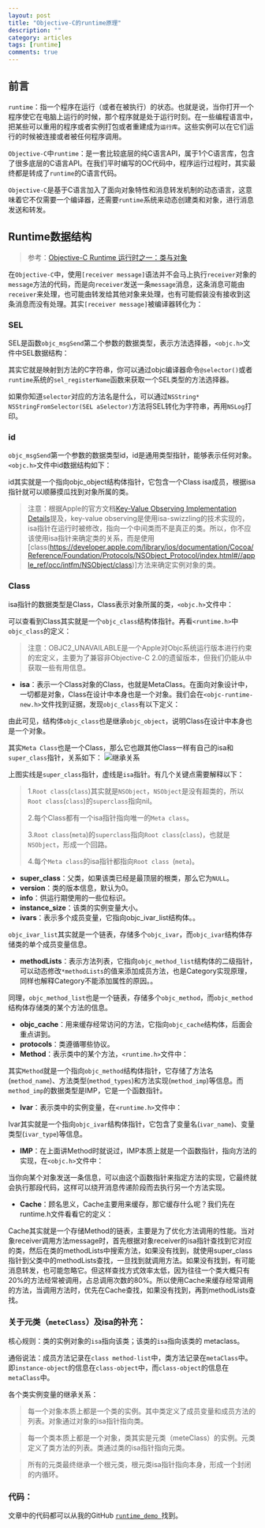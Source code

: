 ```yaml
---
layout: post
title: "Objective-C的runtime原理"
description: ""
category: articles
tags: [runtime]
comments: true
---
```


## 前言
`runtime`：指一个程序在运行（或者在被执行）的状态。也就是说，当你打开一个程序使它在电脑上运行的时候，那个程序就是处于运行时刻。在一些编程语言中，把某些可以重用的程序或者实例打包或者重建成为`运行库`。这些实例可以在它们运行的时候被连接或者被任何程序调用。

`Objective-C`中`runtime`：是一套比较底层的纯C语言API，属于1个C语言库，包含了很多底层的C语言API。在我们平时编写的OC代码中，程序运行过程时，其实最终都是转成了`runtime`的C语言代码。

`Objective-C`是基于C语言加入了面向对象特性和消息转发机制的动态语言，这意味着它不仅需要一个编译器，还需要`runtime`系统来动态创建类和对象，进行消息发送和转发。

## Runtime数据结构
> 参考：[Objective-C Runtime 运行时之一：类与对象](http://southpeak.github.io/blog/2014/10/25/objective-c-runtime-yun-xing-shi-zhi-lei-yu-dui-xiang/)

在`Objective-C`中，使用`[receiver message]`语法并不会马上执行`receiver`对象的`message`方法的代码，而是向`receiver`发送一条`message`消息，这条消息可能由`receiver`来处理，也可能由转发给其他对象来处理，也有可能假装没有接收到这条消息而没有处理。其实`[receiver message]`被编译器转化为：

<script src="https://gist.github.com/lettleprince/2ecc8e8383666c833d89.js?file=2015-11-02-oc-runtime-1.m"></script>

### SEL

SEL是函数`objc_msgSend`第二个参数的数据类型，表示方法选择器，`<objc.h>`文件中SEL数据结构：

<script src="https://gist.github.com/lettleprince/2ecc8e8383666c833d89.js?file=2015-11-02-oc-runtime-2.m"></script>

其实它就是映射到方法的C字符串，你可以通过objc编译器命令`@selector()`或者`runtime`系统的`sel_registerName`函数来获取一个SEL类型的方法选择器。

如果你知道`selector`对应的方法名是什么，可以通过`NSString* NSStringFromSelector(SEL aSelector)`方法将SEL转化为字符串，再用`NSLog`打印。

### id

`objc_msgSend`第一个参数的数据类型id，id是通用类型指针，能够表示任何对象。`<objc.h>`文件中id数据结构如下：

<script src="https://gist.github.com/lettleprince/2ecc8e8383666c833d89.js?file=2015-11-02-oc-runtime-3.m"></script>

id其实就是一个指向objc_object结构体指针，它包含一个Class isa成员，根据isa指针就可以顺藤摸瓜找到对象所属的类。

> 注意：根据Apple的官方文档[Key-Value Observing Implementation Details](https://developer.apple.com/library/ios/documentation/Cocoa/Conceptual/KeyValueObserving/Articles/KVOImplementation.html)提及，key-value observing是使用isa-swizzling的技术实现的，isa指针在运行时被修改，指向一个中间类而不是真正的类。所以，你不应该使用isa指针来确定类的关系，而是使用[class(https://developer.apple.com/library/ios/documentation/Cocoa/Reference/Foundation/Protocols/NSObject_Protocol/index.html#//apple_ref/occ/intfm/NSObject/class)]方法来确定实例对象的类。

### Class

isa指针的数据类型是Class，Class表示对象所属的类，`<objc.h>`文件中：

<script src="https://gist.github.com/lettleprince/2ecc8e8383666c833d89.js?file=2015-11-02-oc-runtime-4.m"></script>

可以查看到Class其实就是一个`objc_class`结构体指针。再看`<runtime.h>`中`objc_class`的定义：

<script src="https://gist.github.com/lettleprince/2ecc8e8383666c833d89.js?file=2015-11-02-oc-runtime-5.m"></script>

> 注意：OBJC2_UNAVAILABLE是一个Apple对Objc系统运行版本进行约束的宏定义，主要为了兼容非Objective-C 2.0的遗留版本，但我们仍能从中获取一些有用信息。

- **isa**：表示一个Class对象的Class，也就是MetaClass。在面向对象设计中，一切都是对象，Class在设计中本身也是一个对象。我们会在`<objc-runtime-new.h>`文件找到证据，发现`objc_class`有以下定义：

<script src="https://gist.github.com/lettleprince/2ecc8e8383666c833d89.js?file=2015-11-02-oc-runtime-6.m"></script>

由此可见，结构体`objc_class`也是继承`objc_object`，说明Class在设计中本身也是一个对象。

其实`Meta Class`也是一个Class，那么它也跟其他Class一样有自己的isa和`super_class`指针，关系如下：
![继承关系](http://7xr0hq.com1.z0.glb.clouddn.com/blog/image/class-diagram.jpg)

上图实线是`super_class`指针，虚线是`isa`指针。有几个关键点需要解释以下：

> 1.`Root class`(`class`)其实就是`NSObject`，`NSObject`是没有超类的，所以`Root class`(`class`)的`superclass`指向nil。
> 
> 2.每个Class都有一个isa指针指向唯一的`Meta class`。
> 
> 3.`Root class`(`meta`)的`superclass`指向`Root class`(`class`)，也就是`NSObject`，形成一个回路。
> 
> 4.每个`Meta class`的isa指针都指向`Root class `(`meta`)。

- **super_class**：父类，如果该类已经是最顶层的根类，那么它为`NULL`。
- **version**：类的版本信息，默认为0。
- **info**：供运行期使用的一些位标识。
- **instance_size**：该类的实例变量大小。
- **ivars**：表示多个成员变量，它指向objc_ivar_list结构体。。

<script src="https://gist.github.com/lettleprince/2ecc8e8383666c833d89.js?file=2015-11-02-oc-runtime-7.m"></script>

`objc_ivar_list`其实就是一个链表，存储多个`objc_ivar`，而`objc_ivar`结构体存储类的单个成员变量信息。

- **methodLists**：表示方法列表，它指向`objc_method_list`结构体的二级指针，可以动态修改`*methodLists`的值来添加成员方法，也是Category实现原理，同样也解释Category不能添加属性的原因。。

<script src="https://gist.github.com/lettleprince/2ecc8e8383666c833d89.js?file=2015-11-02-oc-runtime-8.m"></script>

同理，`objc_method_list`也是一个链表，存储多个`objc_method`，而`objc_method`结构体存储类的某个方法的信息。

- **objc_cache**：用来缓存经常访问的方法，它指向`objc_cache`结构体，后面会重点讲到。
- **protocols**：类遵循哪些协议。
- **Method**：表示类中的某个方法，`<runtime.h>`文件中：

<script src="https://gist.github.com/lettleprince/2ecc8e8383666c833d89.js?file=2015-11-02-oc-runtime-9.m"></script>

其实`Method`就是一个指向`objc_method`结构体指针，它存储了方法名(`method_name`)、方法类型(`method_types`)和方法实现(`method_imp`)等信息。而`method_imp`的数据类型是IMP，它是一个函数指针。

- **Ivar**：表示类中的实例变量，在`<runtime.h>`文件中：

<script src="https://gist.github.com/lettleprince/2ecc8e8383666c833d89.js?file=2015-11-02-oc-runtime-10.m"></script>

Ivar其实就是一个指向`objc_ivar`结构体指针，它包含了变量名(`ivar_name`)、变量类型(`ivar_type`)等信息。

- **IMP**：在上面讲Method时就说过，IMP本质上就是一个函数指针，指向方法的实现，在`<objc.h>`文件中：

<script src="https://gist.github.com/lettleprince/2ecc8e8383666c833d89.js?file=2015-11-02-oc-runtime-11.m"></script>

当你向某个对象发送一条信息，可以由这个函数指针来指定方法的实现，它最终就会执行那段代码，这样可以绕开消息传递阶段而去执行另一个方法实现。

- **Cache**：顾名思义，Cache主要用来缓存，那它缓存什么呢？我们先在runtime.h文件看看它的定义：

<script src="https://gist.github.com/lettleprince/2ecc8e8383666c833d89.js?file=2015-11-02-oc-runtime-12.m"></script>

Cache其实就是一个存储Method的链表，主要是为了优化方法调用的性能。当对象receiver调用方法message时，首先根据对象receiver的isa指针查找到它对应的类，然后在类的methodLists中搜索方法，如果没有找到，就使用super_class指针到父类中的methodLists查找，一旦找到就调用方法。如果没有找到，有可能消息转发，也可能忽略它。但这样查找方式效率太低，因为往往一个类大概只有20%的方法经常被调用，占总调用次数的80%。所以使用Cache来缓存经常调用的方法，当调用方法时，优先在Cache查找，如果没有找到，再到methodLists查找。

### 关于元类（`meteClass`）及isa的补充：

核心规则：类的实例对象的`isa`指向该类；该类的`isa`指向该类的 metaclass。

通俗说法：成员方法记录在`class method-list`中，类方法记录在`metaClass`中。即`instance-object`的信息在`class-object`中，而`class-object`的信息在`metaClass`中。

各个类实例变量的继承关系：

> 每一个对象本质上都是一个类的实例。其中类定义了成员变量和成员方法的列表。对象通过对象的isa指针指向类。

> 每一个类本质上都是一个对象，类其实是元类（meteClass）的实例。元类定义了类方法的列表。类通过类的isa指针指向元类。

> 所有的元类最终继承一个根元类，根元类isa指针指向本身，形成一个封闭的内循环。

### 代码：
文章中的代码都可以从我的GitHub [`runtime_demo `](https://github.com/lettleprince/runtime_demo)找到。


